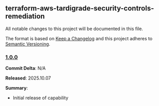 ## terraform-aws-tardigrade-security-controls-remediation

All notable changes to this project will be documented in this file.

The format is based on [Keep a Changelog](http://keepachangelog.com/) and this project adheres to [Semantic Versioning](http://semver.org/).

### [1.0.0](https://github.com/plus3it/terraform-aws-tardigrade-security-controls-remediationreleases/tag/1.0.0)

**Commit Delta**: N/A

**Released**: 2025.10.07

**Summary**:

*   Initial release of capability
